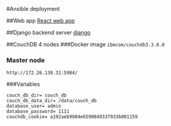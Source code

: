 #Ansible deployment

##Web app
[React web app](http://172.26.130.31)

##Django backend server
[django](http://172.26.130.31:8001)

##CouchDB
4 nodes
###Docker image
`ibmcom/couchdb3.3.0.0`

### Master node 
`http://172.26.130.31:5984/`

###Variables
```
couch_db_dir= couch_db
couch_db_data_dir= /data/couch_db
database_user= admin
database_password= 1111
couchdb_cookie= a192aeb9904e6590849337933b001159
```

